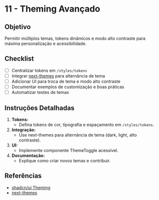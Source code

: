 # 11 - Theming Avançado

## Objetivo
Permitir múltiplos temas, tokens dinâmicos e modo alto contraste para máxima personalização e acessibilidade.

## Checklist
- [ ] Centralizar tokens em `/styles/tokens`
- [ ] Integrar [next-themes](https://github.com/pacocoursey/next-themes) para alternância de tema
- [ ] Adicionar UI para troca de tema e modo alto contraste
- [ ] Documentar exemplos de customização e boas práticas
- [ ] Automatizar testes de temas

## Instruções Detalhadas
1. **Tokens:**
   - Defina tokens de cor, tipografia e espaçamento em `/styles/tokens`.
2. **Integração:**
   - Use next-themes para alternância de tema (dark, light, alto contraste).
3. **UI:**
   - Implemente componente ThemeToggle acessível.
4. **Documentação:**
   - Explique como criar novos temas e contribuir.

## Referências
- [shadcn/ui Theming](https://ui.shadcn.com/docs/theming)
- [next-themes](https://github.com/pacocoursey/next-themes)
